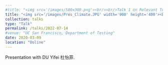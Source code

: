 ```yaml
---
#title: "<img src='/images/500x300.png'><br/><br/>Talk 1 on Relevant Topic in Your Field"
title: "<img src='/images/Pres_Climate.JPG' width='900' height='400'><br/><br/>Climate Action (Global Goal #13)"
collection: talks
type: "Talk"
permalink: /talks/2022-07-14
#venue: "UC San Francisco, Department of Testing"
date: 2020-03-09
location: "Online"
---
```


Presentation with DU Yifei 杜怡菲.